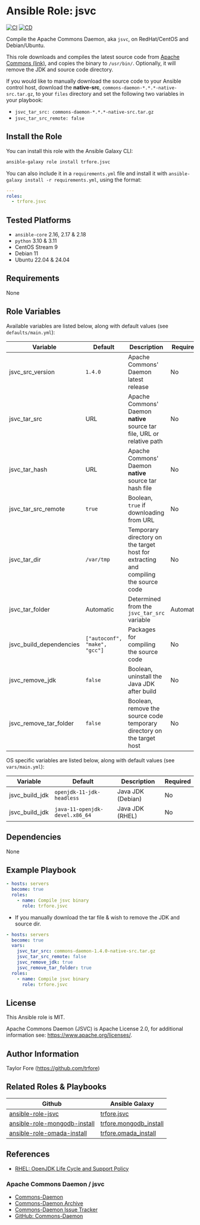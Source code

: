 # Ansible Role: jsvc

[![CI](https://github.com/trfore/ansible-role-jsvc/actions/workflows/ci.yml/badge.svg?branch=main)](https://github.com/trfore/ansible-role-jsvc/actions/workflows/ci.yml)
[![CD](https://github.com/trfore/ansible-role-jsvc/actions/workflows/cd.yml/badge.svg?branch=main)](https://github.com/trfore/ansible-role-jsvc/actions/workflows/cd.yml)

Compile the Apache Commons Daemon, aka `jsvc`, on RedHat/CentOS and Debian/Ubuntu.

This role downloads and compiles the latest source code from [Apache Commons (link)](https://dlcdn.apache.org/commons/daemon/source/),
and copies the binary to `/usr/bin/`. Optionally, it will remove the JDK and source code directory.

If you would like to manually download the source code to your Ansible control host, download the **native-src**,
`commons-daemon-*.*.*-native-src.tar.gz`, to your `files` directory and set the following two variables in your
playbook:

- `jsvc_tar_src: commons-daemon-*.*.*-native-src.tar.gz`
- `jsvc_tar_src_remote: false`

## Install the Role

You can install this role with the Ansible Galaxy CLI:

```bash
ansible-galaxy role install trfore.jsvc
```

You can also include it in a `requirements.yml` file and install it with `ansible-galaxy install -r requirements.yml`,
using the format:

```yaml
---
roles:
  - trfore.jsvc
```

## Tested Platforms

- `ansible-core` 2.16, 2.17 & 2.18
- `python` 3.10 & 3.11
- CentOS Stream 9
- Debian 11
- Ubuntu 22.04 & 24.04

## Requirements

None

## Role Variables

Available variables are listed below, along with default values (see `defaults/main.yml`):

| Variable                | Default                       | Description                                                                         | Required  |
| ----------------------- | ----------------------------- | ----------------------------------------------------------------------------------- | --------- |
| jsvc_src_version        | `1.4.0`                       | Apache Commons' Daemon latest release                                               | No        |
| jsvc_tar_src            | URL                           | Apache Commons' Daemon **native** source tar file, URL or relative path             | No        |
| jsvc_tar_hash           | URL                           | Apache Commons' Daemon **native** source tar hash file                              | No        |
| jsvc_tar_src_remote     | `true`                        | Boolean, `true` if downloading from URL                                             | No        |
| jsvc_tar_dir            | `/var/tmp`                    | Temporary directory on the target host for extracting and compiling the source code | No        |
| jsvc_tar_folder         | Automatic                     | Determined from the `jsvc_tar_src` variable                                         | Automatic |
| jsvc_build_dependencies | `["autoconf", "make", "gcc"]` | Packages for compiling the source code                                              | No        |
| jsvc_remove_jdk         | `false`                       | Boolean, uninstall the Java JDK after build                                         | No        |
| jsvc_remove_tar_folder  | `false`                       | Boolean, remove the source code temporary directory on the target host              | No        |

OS specific variables are listed below, along with default values (see `vars/main.yml`):

| Variable       | Default                        | Description       | Required |
| -------------- | ------------------------------ | ----------------- | -------- |
| jsvc_build_jdk | `openjdk-11-jdk-headless`      | Java JDK (Debian) | No       |
| jsvc_build_jdk | `java-11-openjdk-devel.x86_64` | Java JDK (RHEL)   | No       |

## Dependencies

None

## Example Playbook

```yaml
- hosts: servers
  become: true
  roles:
    - name: Compile jsvc binary
      role: trfore.jsvc
```

- If you manually download the tar file & wish to remove the JDK and source dir.

```yaml
- hosts: servers
  become: true
  vars:
    jsvc_tar_src: commons-daemon-1.4.0-native-src.tar.gz
    jsvc_tar_src_remote: false
    jsvc_remove_jdk: true
    jsvc_remove_tar_folder: true
  roles:
    - name: Compile jsvc binary
      role: trfore.jsvc
```

## License

This Ansible role is MIT.

Apache Commons Daemon (JSVC) is Apache License 2.0, for additional information see: <https://www.apache.org/licenses/>.

## Author Information

Taylor Fore (<https://github.com/trfore>)

## Related Roles & Playbooks

| Github                         | Ansible Galaxy           |
| ------------------------------ | ------------------------ |
| [ansible-role-jsvc]            | [trfore.jsvc]            |
| [ansible-role-mongodb-install] | [trfore.mongodb_install] |
| [ansible-role-omada-install]   | [trfore.omada_install]   |

## References

- [RHEL: OpenJDK Life Cycle and Support Policy]

### Apache Commons Daemon / jsvc

- [Commons-Daemon]
- [Commons-Daemon Archive]
- [Commons-Daemon Issue Tracker]
- [GitHub: Commons-Daemon]

[ansible-role-jsvc]: https://github.com/trfore/ansible-role-jsvc
[ansible-role-mongodb-install]: https://github.com/trfore/ansible-role-mongodb-install
[ansible-role-omada-install]: https://github.com/trfore/ansible-role-omada-install
[Commons-Daemon Archive]: https://archive.apache.org/dist/commons/daemon/
[Commons-Daemon Issue Tracker]: https://issues.apache.org/jira/browse/DAEMON-*?jql=project%20%3D%20DAEMON
[Commons-Daemon]: https://commons.apache.org/proper/commons-daemon/jsvc.html
[GitHub: Commons-Daemon]: https://github.com/apache/commons-daemon
[RHEL: OpenJDK Life Cycle and Support Policy]: https://access.redhat.com/articles/1299013
[trfore.jsvc]: https://galaxy.ansible.com/trfore/jsvc
[trfore.mongodb_install]: https://galaxy.ansible.com/trfore/mongodb_install
[trfore.omada_install]: https://galaxy.ansible.com/trfore/omada_install
